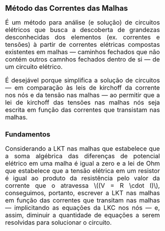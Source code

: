 <style scoped>
    p {
        text-align: justify;
        font-size: 20px;
    }
    figcaption {
        font-size: 12px;
        text-align: center;
    }
    h2 {
        font-size: 24px;
    }
    h3 {
        font-size: 22px;
    }
    .flex-container {
        display: flex;
        align-items: center;
    }
    .flex-container > div {
        margin-right: 10px;
    }
    .left-element {
        flex: 3;
    }
    .right-element {
        flex: 1;
    }
</style>

## Método das Correntes das Malhas

É um método para análise (e solução) de circuitos elétricos que busca a descoberta de grandezas desconhecidas dos elementos (ex. correntes e tensões) à partir de correntes elétricas compostas existentes em malhas — caminhos fechados que não contém outros camnhos fechados dentro de si — de um circuito elétrico.

É desejável porque simplifica a solução de circuitos — em comparação às leis de kirchoff da corrente nos nós e da tensão nas malhas — ao permitir que a lei de kirchoff das tensões nas malhas nós seja escrita em função das correntes que transistam nas malhas.

### Fundamentos

Considerando a LKT nas malhas que estabelece que a soma algébrica das diferenças de potencial elétrico em uma malha é igual a zero e a lei de Ohm que estabelece que a tensão elétrica em um resistor é igual ao produto da resistência pelo valor da corrente que o atravessa \\((V = R \cdot I)\\), conseguimos, portanto, escrever a LKT nas malhas em função das correntes que transitam nas malhas — implicitando as equações da LKC nos nós — e, assim, diminuir a quantidade de equações a serem resolvidas para solucionar o circuito.

<div class="flex-container">
<div class="left-element">
</div>
<div class="right-element">
</div>
</div>
